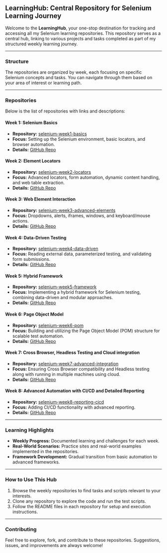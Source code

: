 ## **LearningHub: Central Repository for Selenium Learning Journey**

Welcome to the **LearningHub**, your one-stop destination for tracking and accessing all my Selenium learning repositories. This repository serves as a central hub, linking to various projects and tasks completed as part of my structured weekly learning journey.

---

### **Structure**
The repositories are organized by week, each focusing on specific Selenium concepts and tasks. You can navigate through them based on your area of interest or learning path.

---

### **Repositories**
Below is the list of repositories with links and descriptions:

#### **Week 1: Selenium Basics**
- **Repository:** [selenium-week1-basics](https://github.com/skv221/selenium-week1-basics)
- **Focus:** Setting up the Selenium environment, basic locators, and browser automation.
- **Details:** [GitHub Repo](https://github.com/skv221/selenium-week1-basics)

#### **Week 2: Element Locators**
- **Repository:** [selenium-week2-locators](https://github.com/skv221/selenium-week2-locators)
- **Focus:** Advanced locators, form automation, dynamic content handling, and web table extraction.
- **Details:** [GitHub Repo](https://github.com/skv221/selenium-week2-locators)

#### **Week 3: Web Element Interaction**
- **Repository:** [selenium-week3-advanced-elements](https://github.com/skv221/selenium-week3-advanced-elements)
- **Focus:** Dropdowns, alerts, iframes, windows, and keyboard/mouse actions.
- **Details:** [GitHub Repo](https://github.com/skv221/selenium-week3-advanced-elements)

#### **Week 4: Data-Driven Testing**
- **Repository:** [selenium-week4-data-driven](https://github.com/skv221/selenium-week4-data-driven)
- **Focus:** Reading external data, parameterized testing, and validating form submissions.
- **Details:** [GitHub Repo](https://github.com/skv221/selenium-week4-data-driven)

#### **Week 5: Hybrid Framework**
- **Repository:** [selenium-week5-framework](https://github.com/skv221/selenium-week5-framework)
- **Focus:** Implementing a hybrid framework for Selenium testing, combining data-driven and modular approaches.
- **Details:** [GitHub Repo](https://github.com/skv221/selenium-week5-framework)

#### **Week 6: Page Object Model**
- **Repository:** [selenium-week6-pom](https://github.com/skv221/selenium-week6-pom)
- **Focus:** Building and utilizing the Page Object Model (POM) structure for scalable test automation.
- **Details:** [GitHub Repo](https://github.com/skv221/selenium-week6-pom)

#### **Week 7: Cross Browser, Headless Testing and Cloud integration**
- **Repository:** [selenium-week7-advanced-integration](https://github.com/skv221/selenium-week7-advanced-integration)
- **Focus:** Ensuring Cross Browser compatibility and Headless testing along with running in multiple machines using cloud.
- **Details:** [GitHub Repo](https://github.com/skv221/selenium-week7-advanced-integration)

#### **Week 8: Advanced Automation with CI/CD and Detailed Reporting**
- **Repository:** [selenium-week8-reporting-cicd](https://github.com/skv221/selenium-week8-reporting-cicd)
- **Focus:** Adding CI/CD functionality with advanced reporting.
- **Details:** [GitHub Repo](https://github.com/skv221/selenium-week8-reporting-cicd)
---

### **Learning Highlights**
- **Weekly Progress:** Documented learning and challenges for each week.
- **Real-World Scenarios:** Practice sites and real-world examples implemented in the repositories.
- **Framework Development:** Gradual transition from basic automation to advanced frameworks.

---

### **How to Use This Hub**
1. Browse the weekly repositories to find tasks and scripts relevant to your interests.
2. Clone any repository to explore the code and run the test scripts.
3. Follow the README files in each repository for setup and execution instructions.

---

### **Contributing**
Feel free to explore, fork, and contribute to these repositories. Suggestions, issues, and improvements are always welcome!
